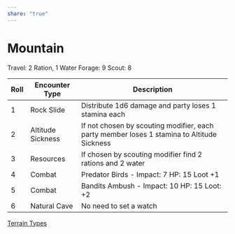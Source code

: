 ```yaml
---
share: "true"
---
```




# Mountain

Travel: 2 Ration, 1 Water
Forage: 9
Scout: 8

| Roll | Encounter Type | Description |
| ---- | ---- | ---- |
| 1 | Rock Slide | Distribute 1d6 damage and party loses 1 stamina each |
| 2 | Altitude Sickness | If not chosen by scouting modifier, each party member loses 1 stamina to Altitude Sickness |
| 3 | Resources | If chosen by scouting modifier find 2 rations and 2 water |
| 4 | Combat | Predator Birds - Impact: 7 HP: 15 Loot +1 |
| 5 | Combat | Bandits Ambush - Impact: 10 HP: 15 Loot: +2 |
| 6 | Natural Cave | No need to set a watch |
[Terrain Types](./Terrain%20Types.html)
